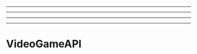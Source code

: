 ---------------------------------------------------------------------------------------
----------------------------------------------------------------------------------------------------
----------------------------------------------------------------------------------------------------
-------------------------------------------------------
# VideoGameAPI
